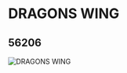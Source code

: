 # DRAGONS WING
## 56206
![DRAGONS WING](https://lc-www-live-s.legocdn.com/media/bricks/5/2/4293994.jpg)